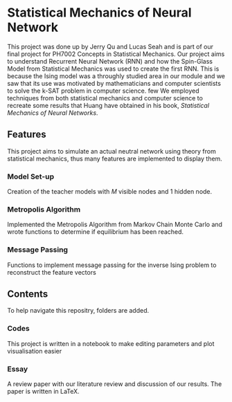 # Statistical Mechanics of Neural Network

This project was done up by Jerry Qu and Lucas Seah and is part of our final project for PH7002 Concepts in Statistical Mechanics. Our project aims to understand Recurrent Neural Network (RNN) and how the Spin-Glass Model from Statistical Mechanics was used to create the first RNN. This is because the Ising model was a throughly studied area in our module and we saw that its use was motivated by mathematicians and computer scientists to solve the k-SAT problem in computer science. few We employed techniques from both statistical mechanics and computer science to recreate some results that Huang have obtained in his book, _Statistical Mechanics of Neural Networks_.

## Features

This project aims to simulate an actual neutral network using theory from statistical mechanics, thus many features are implemented to display them.

### Model Set-up

Creation of the teacher models with $M$ visible nodes and 1 hidden node.

### Metropolis Algorithm

Implemented the Metropolis Algorithm from Markov Chain Monte Carlo and wrote functions to determine if equilibrium has been reached.

### Message Passing

Functions to implement message passing for the inverse Ising problem to reconstruct the feature vectors

## Contents

To help navigate this repositry, folders are added.

### Codes

This project is written in a notebook to make editing parameters and plot visualisation easier

### Essay

A review paper with our literature review and discussion of our results. The paper is written in LaTeX.
